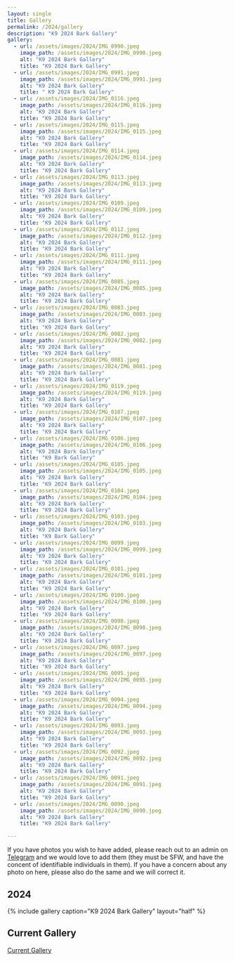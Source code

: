 ```yaml
---
layout: single
title: Gallery
permalink: /2024/gallery
description: "K9 2024 Bark Gallery"
gallery:
  - url: /assets/images/2024/IMG_0990.jpeg
    image_path: /assets/images/2024/IMG_0990.jpeg
    alt: "K9 2024 Bark Gallery"
    title: "K9 2024 Bark Gallery"
  - url: /assets/images/2024/IMG_0991.jpeg
    image_path: /assets/images/2024/IMG_0991.jpeg
    alt: "K9 2024 Bark Gallery"
    title: " K9 2024 Bark Gallery"
  - url: /assets/images/2024/IMG_0116.jpeg
    image_path: /assets/images/2024/IMG_0116.jpeg
    alt: "K9 2024 Bark Gallery"
    title: "K9 2024 Bark Gallery"
  - url: /assets/images/2024/IMG_0115.jpeg
    image_path: /assets/images/2024/IMG_0115.jpeg
    alt: "K9 2024 Bark Gallery"
    title: "K9 2024 Bark Gallery"
  - url: /assets/images/2024/IMG_0114.jpeg
    image_path: /assets/images/2024/IMG_0114.jpeg
    alt: "K9 2024 Bark Gallery"
    title: "K9 2024 Bark Gallery"
  - url: /assets/images/2024/IMG_0113.jpeg
    image_path: /assets/images/2024/IMG_0113.jpeg
    alt: "K9 2024 Bark Gallery"
    title: "K9 2024 Bark Gallery"
  - url: /assets/images/2024/IMG_0109.jpeg
    image_path: /assets/images/2024/IMG_0109.jpeg
    alt: "K9 2024 Bark Gallery"
    title: "K9 2024 Bark Gallery"
  - url: /assets/images/2024/IMG_0112.jpeg
    image_path: /assets/images/2024/IMG_0112.jpeg
    alt: "K9 2024 Bark Gallery"
    title: "K9 2024 Bark Gallery"
  - url: /assets/images/2024/IMG_0111.jpeg
    image_path: /assets/images/2024/IMG_0111.jpeg
    alt: "K9 2024 Bark Gallery"
    title: "K9 2024 Bark Gallery"
  - url: /assets/images/2024/IMG_0085.jpeg
    image_path: /assets/images/2024/IMG_0085.jpeg
    alt: "K9 2024 Bark Gallery"
    title: "K9 2024 Bark Gallery"
  - url: /assets/images/2024/IMG_0083.jpeg
    image_path: /assets/images/2024/IMG_0083.jpeg
    alt: "K9 2024 Bark Gallery"
    title: "K9 2024 Bark Gallery"
  - url: /assets/images/2024/IMG_0082.jpeg
    image_path: /assets/images/2024/IMG_0082.jpeg
    alt: "K9 2024 Bark Gallery"
    title: "K9 2024 Bark Gallery"
  - url: /assets/images/2024/IMG_0081.jpeg
    image_path: /assets/images/2024/IMG_0081.jpeg
    alt: "K9 2024 Bark Gallery"
    title: "K9 2024 Bark Gallery"
  - url: /assets/images/2024/IMG_0119.jpeg
    image_path: /assets/images/2024/IMG_0119.jpeg
    alt: "K9 2024 Bark Gallery"
    title: "K9 2024 Bark Gallery"
  - url: /assets/images/2024/IMG_0107.jpeg
    image_path: /assets/images/2024/IMG_0107.jpeg
    alt: "K9 2024 Bark Gallery"
    title: "K9 2024 Bark Gallery"
  - url: /assets/images/2024/IMG_0106.jpeg
    image_path: /assets/images/2024/IMG_0106.jpeg
    alt: "K9 2024 Bark Gallery"
    title: "K9 Bark Gallery"
  - url: /assets/images/2024/IMG_0105.jpeg
    image_path: /assets/images/2024/IMG_0105.jpeg
    alt: "K9 2024 Bark Gallery"
    title: "K9 2024 Bark Gallery"
  - url: /assets/images/2024/IMG_0104.jpeg
    image_path: /assets/images/2024/IMG_0104.jpeg
    alt: "K9 2024 Bark Gallery"
    title: "K9 2024 Bark Gallery"
  - url: /assets/images/2024/IMG_0103.jpeg
    image_path: /assets/images/2024/IMG_0103.jpeg
    alt: "K9 2024 Bark Gallery"
    title: "K9 Bark Gallery"
  - url: /assets/images/2024/IMG_0099.jpeg
    image_path: /assets/images/2024/IMG_0099.jpeg
    alt: "K9 2024 Bark Gallery"
    title: "K9 2024 Bark Gallery"
  - url: /assets/images/2024/IMG_0101.jpeg
    image_path: /assets/images/2024/IMG_0101.jpeg
    alt: "K9 2024 Bark Gallery"
    title: "K9 2024 Bark Gallery"
  - url: /assets/images/2024/IMG_0100.jpeg
    image_path: /assets/images/2024/IMG_0100.jpeg
    alt: "K9 2024 Bark Gallery"
    title: "K9 2024 Bark Gallery"
  - url: /assets/images/2024/IMG_0098.jpeg
    image_path: /assets/images/2024/IMG_0098.jpeg
    alt: "K9 2024 Bark Gallery"
    title: "K9 2024 Bark Gallery"
  - url: /assets/images/2024/IMG_0097.jpeg
    image_path: /assets/images/2024/IMG_0097.jpeg
    alt: "K9 2024 Bark Gallery"
    title: "K9 2024 Bark Gallery"
  - url: /assets/images/2024/IMG_0095.jpeg
    image_path: /assets/images/2024/IMG_0095.jpeg
    alt: "K9 2024 Bark Gallery"
    title: "K9 2024 Bark Gallery"
  - url: /assets/images/2024/IMG_0094.jpeg
    image_path: /assets/images/2024/IMG_0094.jpeg
    alt: "K9 2024 Bark Gallery"
    title: "K9 2024 Bark Gallery"
  - url: /assets/images/2024/IMG_0093.jpeg
    image_path: /assets/images/2024/IMG_0093.jpeg
    alt: "K9 2024 Bark Gallery"
    title: "K9 2024 Bark Gallery"
  - url: /assets/images/2024/IMG_0092.jpeg
    image_path: /assets/images/2024/IMG_0092.jpeg
    alt: "K9 2024 Bark Gallery"
    title: "K9 2024 Bark Gallery"
  - url: /assets/images/2024/IMG_0091.jpeg
    image_path: /assets/images/2024/IMG_0091.jpeg
    alt: "K9 2024 Bark Gallery"
    title: "K9 2024 Bark Gallery"
  - url: /assets/images/2024/IMG_0090.jpeg
    image_path: /assets/images/2024/IMG_0090.jpeg
    alt: "K9 2024 Bark Gallery"
    title: "K9 2024 Bark Gallery"

---
```


If you have photos you wish to have added, please reach out to an admin on [Telegram](/telegram) and we would love to add them (they must be SFW, and have the concent of identifiable individuals in them). If you have a concern about any photo on here, please also do the same and we will correct it.

## 2024
{% include gallery caption="K9 2024 Bark Gallery" layout="half" %}

## Current Gallery

[Current Gallery](/gallery)
